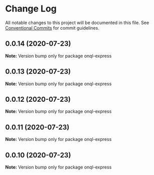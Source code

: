 # Change Log

All notable changes to this project will be documented in this file.
See [Conventional Commits](https://conventionalcommits.org) for commit guidelines.

## 0.0.14 (2020-07-23)

**Note:** Version bump only for package onql-express





## 0.0.13 (2020-07-23)

**Note:** Version bump only for package onql-express





## 0.0.12 (2020-07-23)

**Note:** Version bump only for package onql-express





## 0.0.11 (2020-07-23)

**Note:** Version bump only for package onql-express





## 0.0.10 (2020-07-23)

**Note:** Version bump only for package onql-express
